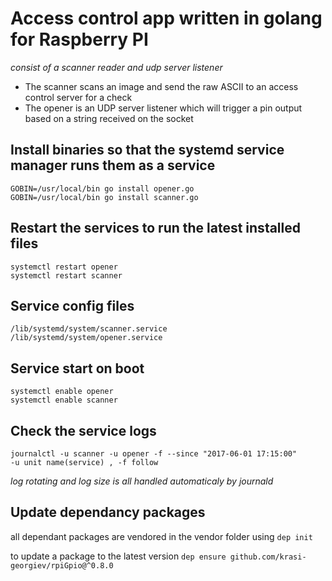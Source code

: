 # Access control app written in golang for Raspberry PI
*consist of a scanner reader and udp server listener*
  * The scanner scans an image and send the raw ASCII to an access control server for a check
  * The opener is an UDP server listener which will trigger a pin output based on a string received on the socket

## Install binaries so that the systemd service manager runs them as a service
	GOBIN=/usr/local/bin go install opener.go
	GOBIN=/usr/local/bin go install scanner.go
## Restart the services to run the latest installed files
```
systemctl restart opener
systemctl restart scanner
```

## Service config files
```
/lib/systemd/system/scanner.service
/lib/systemd/system/opener.service
```
## Service start on boot
```
systemctl enable opener
systemctl enable scanner

```


## Check the service logs

```
journalctl -u scanner -u opener -f --since "2017-06-01 17:15:00"
-u unit name(service) , -f follow
```
*log rotating and log size is all handled automaticaly by journald*

## Update dependancy packages
all dependant packages are vendored in the vendor folder using
`dep init`

to update a package to the latest version
`dep ensure github.com/krasi-georgiev/rpiGpio@^0.8.0`
